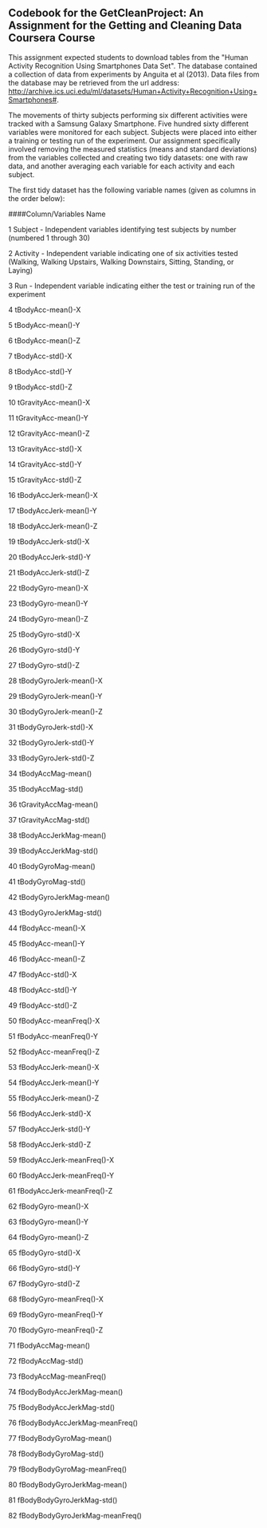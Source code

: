 ## Codebook for the GetCleanProject: An Assignment for the Getting and Cleaning Data Coursera Course


This assignment expected students to download tables from the "Human Activity Recognition Using Smartphones Data Set".  The database contained a collection of data from experiments by Anguita et al (2013).  Data files from the database may be retrieved from the url address:  http://archive.ics.uci.edu/ml/datasets/Human+Activity+Recognition+Using+Smartphones#.


The movements of thirty subjects performing six different activities were tracked with a Samsung Galaxy Smartphone.  Five hundred sixty different variables were monitored for each subject.  Subjects were placed into either a training or testing run of the experiment.  Our assignment specifically involved removing the measured statistics (means and standard deviations) from the variables collected and creating two tidy datasets: one with raw data, and another averaging each variable for each activity and each subject.

The first tidy dataset has the following variable names (given as columns in the order below):

####Column/Variables Name	

1	Subject - Independent variables identifying test subjects by number (numbered 1 through 30)

2	Activity - Independent variable indicating one of six activities tested (Walking, Walking Upstairs, Walking Downstairs, Sitting, Standing, or Laying)

3	Run - Independent variable indicating either the test or training run of the experiment

4	tBodyAcc-mean()-X

5	tBodyAcc-mean()-Y

6	tBodyAcc-mean()-Z

7	tBodyAcc-std()-X

8	tBodyAcc-std()-Y

9	tBodyAcc-std()-Z

10	tGravityAcc-mean()-X

11	tGravityAcc-mean()-Y

12	tGravityAcc-mean()-Z

13	tGravityAcc-std()-X

14	tGravityAcc-std()-Y

15	tGravityAcc-std()-Z

16	tBodyAccJerk-mean()-X

17	tBodyAccJerk-mean()-Y

18	tBodyAccJerk-mean()-Z

19	tBodyAccJerk-std()-X

20	tBodyAccJerk-std()-Y

21	tBodyAccJerk-std()-Z

22	tBodyGyro-mean()-X

23	tBodyGyro-mean()-Y

24	tBodyGyro-mean()-Z

25	tBodyGyro-std()-X

26	tBodyGyro-std()-Y

27	tBodyGyro-std()-Z

28	tBodyGyroJerk-mean()-X

29	tBodyGyroJerk-mean()-Y

30	tBodyGyroJerk-mean()-Z

31	tBodyGyroJerk-std()-X

32	tBodyGyroJerk-std()-Y

33	tBodyGyroJerk-std()-Z

34	tBodyAccMag-mean()

35	tBodyAccMag-std()

36	tGravityAccMag-mean()

37	tGravityAccMag-std()

38	tBodyAccJerkMag-mean()

39	tBodyAccJerkMag-std()

40	tBodyGyroMag-mean()

41	tBodyGyroMag-std()

42	tBodyGyroJerkMag-mean()

43	tBodyGyroJerkMag-std()

44	fBodyAcc-mean()-X

45	fBodyAcc-mean()-Y

46	fBodyAcc-mean()-Z

47	fBodyAcc-std()-X

48	fBodyAcc-std()-Y

49	fBodyAcc-std()-Z

50	fBodyAcc-meanFreq()-X

51	fBodyAcc-meanFreq()-Y

52	fBodyAcc-meanFreq()-Z

53	fBodyAccJerk-mean()-X

54	fBodyAccJerk-mean()-Y

55	fBodyAccJerk-mean()-Z

56	fBodyAccJerk-std()-X

57	fBodyAccJerk-std()-Y

58	fBodyAccJerk-std()-Z

59	fBodyAccJerk-meanFreq()-X

60	fBodyAccJerk-meanFreq()-Y

61	fBodyAccJerk-meanFreq()-Z

62	fBodyGyro-mean()-X

63	fBodyGyro-mean()-Y

64	fBodyGyro-mean()-Z

65	fBodyGyro-std()-X

66	fBodyGyro-std()-Y

67	fBodyGyro-std()-Z

68	fBodyGyro-meanFreq()-X

69	fBodyGyro-meanFreq()-Y

70	fBodyGyro-meanFreq()-Z

71	fBodyAccMag-mean()

72	fBodyAccMag-std()

73	fBodyAccMag-meanFreq()

74	fBodyBodyAccJerkMag-mean()

75	fBodyBodyAccJerkMag-std()

76	fBodyBodyAccJerkMag-meanFreq()

77	fBodyBodyGyroMag-mean()

78	fBodyBodyGyroMag-std()

79	fBodyBodyGyroMag-meanFreq()

80	fBodyBodyGyroJerkMag-mean()

81	fBodyBodyGyroJerkMag-std()

82	fBodyBodyGyroJerkMag-meanFreq()


